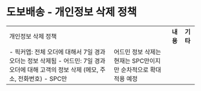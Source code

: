 # 도보배송 - 개인정보 삭제 정책

|  |  |  |  |
| --- | --- | --- | --- |
| 개인정보 삭제 정책 | | **내용** | **기타** |
| - 픽커앱: 전체 오더에 대해서 7일 경과 오더는 정보 삭제됨 - 어드민: 7일 경과 오더에 대해 고객의 정보 삭제 (메모, 주소, 전화번호) - SPC만 | 어드민 정보 삭제는 현재는 SPC만이지만 순차적으로 확대 적용 예정 |